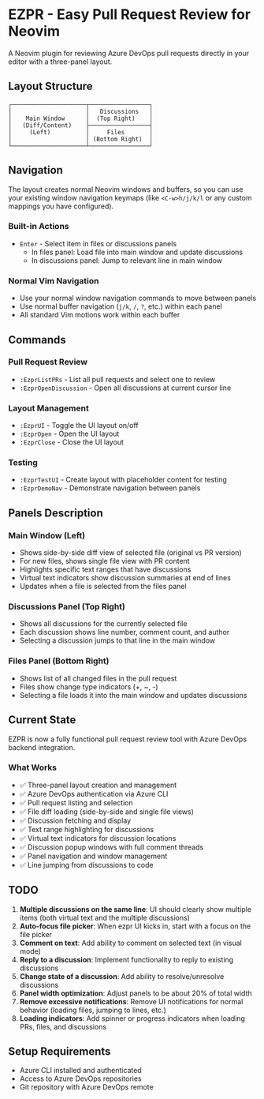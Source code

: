 # EZPR - Easy Pull Request Review for Neovim

A Neovim plugin for reviewing Azure DevOps pull requests directly in your editor with a three-panel layout.

## Layout Structure

```
┌─────────────────────┬─────────────────┐
│                     │   Discussions   │
│    Main Window      │  (Top Right)    │
│   (Diff/Content)    ├─────────────────┤
│     (Left)          │     Files       │
│                     │ (Bottom Right)  │
└─────────────────────┴─────────────────┘
```

## Navigation

The layout creates normal Neovim windows and buffers, so you can use your existing window navigation keymaps (like `<C-w>h/j/k/l` or any custom mappings you have configured).

### Built-in Actions
- `Enter` - Select item in files or discussions panels
  - In files panel: Load file into main window and update discussions
  - In discussions panel: Jump to relevant line in main window

### Normal Vim Navigation
- Use your normal window navigation commands to move between panels
- Use normal buffer navigation (`j/k`, `/`, `?`, etc.) within each panel
- All standard Vim motions work within each buffer

## Commands

### Pull Request Review
- `:EzprListPRs` - List all pull requests and select one to review
- `:EzprOpenDiscussion` - Open all discussions at current cursor line

### Layout Management
- `:EzprUI` - Toggle the UI layout on/off
- `:EzprOpen` - Open the UI layout
- `:EzprClose` - Close the UI layout

### Testing
- `:EzprTestUI` - Create layout with placeholder content for testing
- `:EzprDemoNav` - Demonstrate navigation between panels

## Panels Description

### Main Window (Left)
- Shows side-by-side diff view of selected file (original vs PR version)
- For new files, shows single file view with PR content
- Highlights specific text ranges that have discussions
- Virtual text indicators show discussion summaries at end of lines
- Updates when a file is selected from the files panel

### Discussions Panel (Top Right)
- Shows all discussions for the currently selected file
- Each discussion shows line number, comment count, and author
- Selecting a discussion jumps to that line in the main window

### Files Panel (Bottom Right)
- Shows list of all changed files in the pull request
- Files show change type indicators (+, ~, -)
- Selecting a file loads it into the main window and updates discussions

## Current State

EZPR is now a fully functional pull request review tool with Azure DevOps backend integration.

### What Works
- ✅ Three-panel layout creation and management
- ✅ Azure DevOps authentication via Azure CLI
- ✅ Pull request listing and selection
- ✅ File diff loading (side-by-side and single file views)
- ✅ Discussion fetching and display
- ✅ Text range highlighting for discussions
- ✅ Virtual text indicators for discussion locations
- ✅ Discussion popup windows with full comment threads
- ✅ Panel navigation and window management
- ✅ Line jumping from discussions to code

## TODO

1. **Multiple discussions on the same line**: UI should clearly show multiple items (both virtual text and the multiple discussions)
2. **Auto-focus file picker**: When ezpr UI kicks in, start with a focus on the file picker
3. **Comment on text**: Add ability to comment on selected text (in visual mode)
4. **Reply to a discussion**: Implement functionality to reply to existing discussions
5. **Change state of a discussion**: Add ability to resolve/unresolve discussions
6. **Panel width optimization**: Adjust panels to be about 20% of total width
7. **Remove excessive notifications**: Remove UI notifications for normal behavior (loading files, jumping to lines, etc.)
8. **Loading indicators**: Add spinner or progress indicators when loading PRs, files, and discussions

## Setup Requirements

- Azure CLI installed and authenticated
- Access to Azure DevOps repositories
- Git repository with Azure DevOps remote
